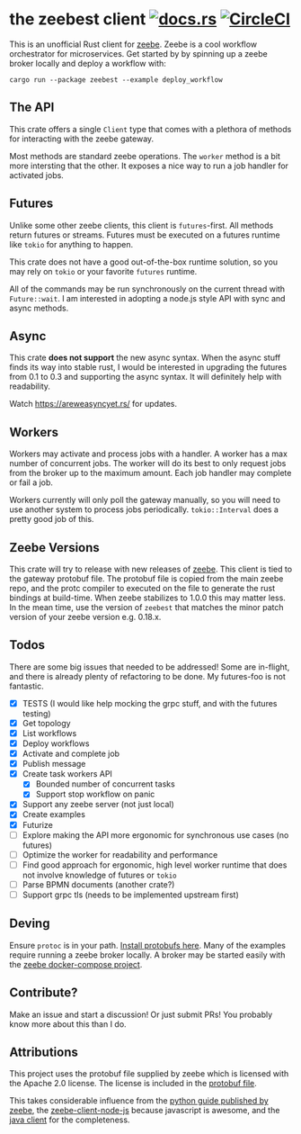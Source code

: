 # the zeebest client [![docs.rs](https://docs.rs/zeebest/badge.svg)](https://docs.rs/zeebest) [![CircleCI](https://circleci.com/gh/xmclark/zeebest.svg?style=svg)](https://circleci.com/gh/xmclark/zeebest)

This is an unofficial Rust client for [zeebe][zeebe]. Zeebe is a cool workflow orchestrator for microservices. 
Get started by by spinning up a zeebe broker locally and deploy a workflow with: 

`cargo run --package zeebest --example deploy_workflow`

## The API

This crate offers a single `Client` type that comes with a plethora of methods for interacting with the zeebe gateway.

Most methods are standard zeebe operations. The `worker` method is a bit more intersting that the other. It exposes a nice way
to run a job handler for activated jobs.

## Futures

Unlike some other zeebe clients, this client is `futures`-first. All methods return futures or streams. 
Futures must be executed on a futures runtime like `tokio` for anything to happen. 

This crate does not have a good out-of-the-box runtime solution, so you may rely on `tokio` or your favorite `futures` runtime. 

All of the commands may be run synchronously on the current thread with `Future::wait`. I am interested in adopting
a node.js style API with sync and async methods. 

## Async

This crate **does not support** the new async syntax. When the async stuff finds its way into stable rust, I would be 
interested in upgrading the futures from 0.1 to 0.3 and supporting the async syntax. It will definitely help with readability. 

Watch https://areweasyncyet.rs/ for updates.
 
## Workers

Workers may activate and process jobs with a handler. A worker has a max number of concurrent jobs. The worker will do 
its best to only request jobs from the broker up to the maximum amount. Each job handler may complete or fail a job.

Workers currently will only poll the gateway manually, so you will need to use another system to process jobs periodically. 
`tokio::Interval` does a pretty good job of this.

## Zeebe Versions

This crate will try to release with new releases of [zeebe][zeebe]. This client is tied to the gateway protobuf file. The
protobuf file is copied from the main zeebe repo, and the protc compiler to executed on the file to generate the rust 
bindings at build-time. When zeebe stabilizes to 1.0.0 this may matter less. In the mean time, use the version of `zeebest`
that matches the minor patch version of your zeebe version e.g. 0.18.x. 

## Todos

There are some big issues that needed to be addressed! Some are in-flight, and there is already plenty of refactoring 
to be done. My futures-foo is not fantastic.

- [x] TESTS (I would like help mocking the grpc stuff, and with the futures testing)
- [x] Get topology
- [x] List workflows
- [x] Deploy workflows
- [x] Activate and complete job
- [x] Publish message
- [x] Create task workers API
  - [x] Bounded number of concurrent tasks
  - [x] Support stop workflow on panic
- [x] Support any zeebe server (not just local)
- [x] Create examples
- [x] Futurize
- [ ] Explore making the API more ergonomic for synchronous use cases (no futures)
- [ ] Optimize the worker for readability and performance
- [ ] Find good approach for ergonomic, high level worker runtime that does not involve knowledge of futures or `tokio`
- [ ] Parse BPMN documents (another crate?)
- [ ] Support grpc tls (needs to be implemented upstream first)

## Deving

Ensure `protoc` is in your path. [Install protobufs here][protobuf]. Many of the examples require running a
zeebe broker locally. A broker may be started easily with the [zeebe docker-compose project][docker_compose].


## Contribute?

Make an issue and start a discussion! Or just submit PRs! You probably know more about this than I do.

## Attributions

This project uses the protobuf file supplied by zeebe which is licensed with the Apache 2.0 license.
The license is included in the [protobuf file][zeebe_proto].

This takes considerable influence from the [python guide published by zeebe][grpc_python], the 
[zeebe-client-node-js][zeebe_client_node_js] because javascript is awesome, and the [java client][java_client] for 
the completeness. 

[zeebe]: https://zeebe.io/
[protobuf]: https://github.com/protocolbuffers/protobuf/releases
[grpc_python]: https://zeebe.io/blog/2018/11/grpc-generating-a-zeebe-python-client/
[zeebe_client_node_js]: https://github.com/CreditSenseAU/zeebe-client-node-js
[zeebe_proto]: proto/gateway.proto
[docker_compose]: https://github.com/zeebe-io/zeebe-docker-compose
[java_client]: https://github.com/zeebe-io/zeebe/tree/develop/clients/java/src/main/java/io/zeebe/client
